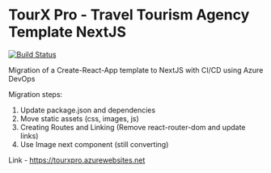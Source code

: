 # TourX Pro - Travel Tourism Agency Template NextJS

[![Build Status](https://dev.azure.com/CharlieMagne/Front%20End%20Boilerplate/_apis/build/status/kcmv.tourxpro?branchName=master)](https://dev.azure.com/CharlieMagne/Front%20End%20Boilerplate/_build/latest?definitionId=244&branchName=master)

Migration of a Create-React-App template to NextJS with CI/CD using Azure DevOps

Migration steps:

1. Update package.json and dependencies
2. Move static assets (css, images, js)
3. Creating Routes and Linking (Remove react-router-dom and update links)
4. Use Image next component (still converting)


Link - https://tourxpro.azurewebsites.net
